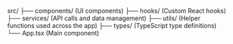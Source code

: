 src/
├── components/  (UI components)
├── hooks/       (Custom React hooks)
├── services/    (API calls and data management)
├── utils/       (Helper functions used across the app)
├── types/       (TypeScript type definitions)
└── App.tsx      (Main component)